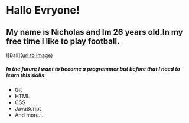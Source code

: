 # Hallo Evryone!
## My name is Nicholas and Im 26 years old.In my free time I like to play football.
![Ball]([url to image](https://media.istockphoto.com/id/495800596/de/foto/beeindruckende-fu%C3%9Fballstadion.jpg?s=612x612&w=is&k=20&c=SqvoqTNPuw-iXy7tPbjgdtoT7JNygb5YLpknozxShHI=))
##### In the future I want to become a programmer but before that I need to learn this skills:
- Git
- HTML
- CSS
- JavaScript
- And more...
